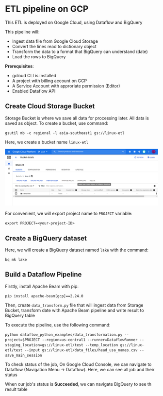 # ETL pipeline on GCP

This ETL is deployed on Google Cloud, using Dataflow and BigQuery

This pipeline will:
- Ingest data file from Google Cloud Storage
- Convert the lines read to dictionary object
- Transform the data to a format that BigQuery can understand (date)
- Load the rows to BigQuery

**Prerequisites**:
- gcloud CLI is installed
- A project with billing account on GCP
- A Service Account with approriate permission (Editor)
- Enabled Dataflow API

## Create Cloud Storage Bucket
Storage Bucket is where we save all data for processing later. All data is saved as object. To create a bucket, use command:

`gsutil mb -c regional -l asia-southeast1 gs://linux-etl`

Here, we create a bucket name `linux-etl`

![bucket](./img/bucket.png)

For convenient, we will export project name to `PROJECT` variable:

`export PROJECT=<your-project-ID>`

## Create a BigQuery dataset
Here, we will create a BigQuery dataset named `lake` with the command:

`bq mk lake`

## Build a Dataflow Pipeline
Firstly, install Apache Beam with pip:

`pip install apache-beam[gcp]==2.24.0`

Then, create `data_transform.py` file that will ingest data from Storage Bucket, transform date with Apache Beam pipeline and write result to BigQuery table 

To execute the pipeline, use the following command:

```python dataflow_python_examples/data_transformation.py --project=$PROJECT --region=us-central1 --runner=DataflowRunner --staging_location=gs://linux-etl/test --temp_location gs://linux-etl/test --input gs://linux-etl/data_files/head_usa_names.csv --save_main_session```

To check status of the job, On Google Cloud Console, we can navigate to Dataflow (Navigation Menu -> Dataflow). Here, we can see all job and their status

When our job's status is **Succeeded**, we can navigate BigQuery to see th result table


